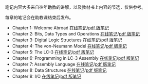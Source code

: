 笔记内容大多来自往年助教的讲解，以及教材书上内容的节选，仅供参考。

每章的笔记会在助教课结束后发布。

* Chapter 1: Welcome Abroad [在线笔记](chap01.md)/[pdf 版笔记](../assets/notes/chap01.pdf)
* Chapter 2: Bits, Data Types and Operations [在线笔记](chap02.md)/[pdf 版笔记](../assets/notes/chap02.pdf)
* Chapter 3: Digital Logic Structures [在线笔记]()/[pdf 版笔记]()
* Chapter 4: The von-Neumann Model [在线笔记]()/[pdf 版笔记]()
* Chapter 5: The LC-3 [在线笔记]()/[pdf 版笔记]()
* Chapter 6: Programming in LC-3 Assembly [在线笔记]()/[pdf 版笔记]()
* Chapter 7: Assembly Language [在线笔记]()/[pdf 版笔记]()
* Chapter 8: Data Structures [在线笔记]()/[pdf 版笔记]()
* Chapter 8: I/O [在线笔记]()/[pdf 版笔记]()